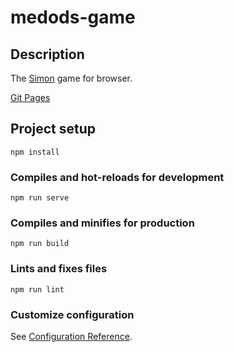 # medods-game

## Description

The [Simon](https://en.wikipedia.org/wiki/Simon_(game)) game for browser.

[Git Pages](https://slambeable.github.io/medods-game/)

## Project setup
```
npm install
```

### Compiles and hot-reloads for development
```
npm run serve
```

### Compiles and minifies for production
```
npm run build
```

### Lints and fixes files
```
npm run lint
```

### Customize configuration
See [Configuration Reference](https://cli.vuejs.org/config/).
